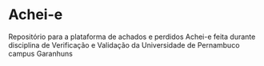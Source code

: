 # Achei-e
Repositório para a plataforma de achados e perdidos Achei-e feita durante disciplina de Verificação e Validação da Universidade de Pernambuco campus Garanhuns
